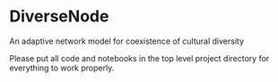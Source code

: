 # DiverseNode
An adaptive network model for coexistence of cultural diversity

Please put all code and notebooks in the top level project directory for everything to work properly.